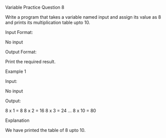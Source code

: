 Variable Practice Question 8

Write a program that takes a variable named input and assign its value as 8 and prints its multiplication table upto 10.

Input Format:

No input

Output Format:

Print the required result.

Example 1

Input:

No input

Output:

8 x 1 = 8
8 x 2 = 16
8 x 3 = 24
...
8 x 10 = 80

Explanation

We have printed the table of 8 upto 10.
